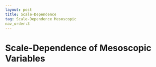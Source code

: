```yaml
---
layout: post
title: Scale-Dependence
tag: Scale-Dependence Mesoscopic 
nav_order:3
---
```

# Scale-Dependence of Mesoscopic Variables
